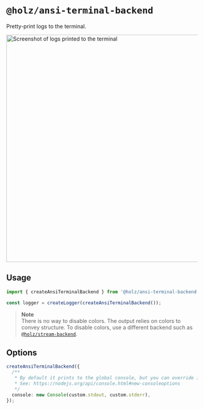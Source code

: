 # `@holz/ansi-terminal-backend`

Pretty-print logs to the terminal.

<img alt="Screenshot of logs printed to the terminal" src="https://user-images.githubusercontent.com/10053423/222926680-0a12da0c-5ff2-40a1-8759-5dca72eb89c3.png" width="600" />

## Usage

```typescript
import { createAnsiTerminalBackend } from '@holz/ansi-terminal-backend';

const logger = createLogger(createAnsiTerminalBackend());
```

> **Note**  
> There is no way to disable colors. The output relies on colors to convey structure. To disable colors, use a different backend such as [`@holz/stream-backend`](https://github.com/PsychoLlama/holz/tree/main/packages/holz-stream-backend).

## Options

```typescript
createAnsiTerminalBackend({
  /**
   * By default it prints to the global console, but you can override it.
   * See: https://nodejs.org/api/console.html#new-consoleoptions
   */
  console: new Console(custom.stdout, custom.stderr),
});
```
